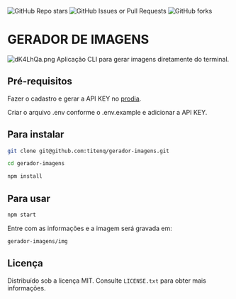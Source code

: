 ![GitHub Repo stars](https://img.shields.io/github/stars/titenq/gerador-imagens)
![GitHub Issues or Pull Requests](https://img.shields.io/github/issues/titenq/gerador-imagens)
![GitHub forks](https://img.shields.io/github/forks/titenq/gerador-imagens)

# GERADOR DE IMAGENS
![dK4LhQa.png](https://iili.io/dK4LhQa.png)
Aplicação CLI para gerar imagens diretamente do terminal.

## Pré-requisitos
Fazer o cadastro e gerar a API KEY no [prodia](https://app.prodia.com/login).

Criar o arquivo .env conforme o .env.example e adicionar a API KEY.

## Para instalar
```bash
git clone git@github.com:titenq/gerador-imagens.git
```

```bash
cd gerador-imagens
```

```bash
npm install
```

## Para usar
```bash
npm start
```

Entre com as informações e a imagem será gravada em:
```bash
gerador-imagens/img
```

## Licença
Distribuído sob a licença MIT. Consulte `LICENSE.txt` para obter mais informações.
